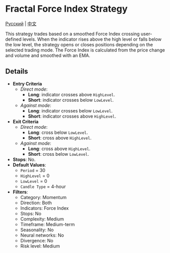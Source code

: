 # Fractal Force Index Strategy
[Русский](README_ru.md) | [中文](README_cn.md)

This strategy trades based on a smoothed Force Index crossing user-defined levels. When the indicator rises above the high level or falls below the low level, the strategy opens or closes positions depending on the selected trading mode. The Force Index is calculated from the price change and volume and smoothed with an EMA.

## Details

- **Entry Criteria**
  - *Direct mode*:
    - **Long**: indicator crosses above `HighLevel`.
    - **Short**: indicator crosses below `LowLevel`.
  - *Against mode*:
    - **Long**: indicator crosses below `LowLevel`.
    - **Short**: indicator crosses above `HighLevel`.
- **Exit Criteria**
  - *Direct mode*:
    - **Long**: cross below `LowLevel`.
    - **Short**: cross above `HighLevel`.
  - *Against mode*:
    - **Long**: cross above `HighLevel`.
    - **Short**: cross below `LowLevel`.
- **Stops**: No.
- **Default Values**:
  - `Period` = 30
  - `HighLevel` = 0
  - `LowLevel` = 0
  - `Candle Type` = 4-hour
- **Filters**:
  - Category: Momentum
  - Direction: Both
  - Indicators: Force Index
  - Stops: No
  - Complexity: Medium
  - Timeframe: Medium-term
  - Seasonality: No
  - Neural networks: No
  - Divergence: No
  - Risk level: Medium
